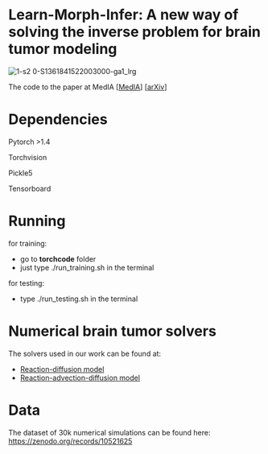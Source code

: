 # Learn-Morph-Infer: A new way of solving the inverse problem for brain tumor modeling 

![1-s2 0-S1361841522003000-ga1_lrg](https://user-images.githubusercontent.com/13185247/201695420-aab0fea8-fec3-47e9-98dc-e5f6c7d2d9ee.jpg)

The code to the paper at MedIA [[MedIA](https://t.co/R3IxrPrMFN)] [[arXiv](https://arxiv.org/abs/2111.04090)]   

# Dependencies
Pytorch >1.4

Torchvision

Pickle5

Tensorboard

# Running
for training:
- go to **torchcode** folder 
- just type ./run_training.sh in the terminal

for testing:
- type ./run_testing.sh in the terminal

# Numerical brain tumor solvers
The solvers used in our work can be found at:
- [Reaction-diffusion model](https://github.com/JanaLipkova/GliomaSolver) 
- [Reaction-advection-diffusion model](https://github.com/IvanEz/braintumorsolver)

# Data
The dataset of 30k numerical simulations can be found here: https://zenodo.org/records/10521625
